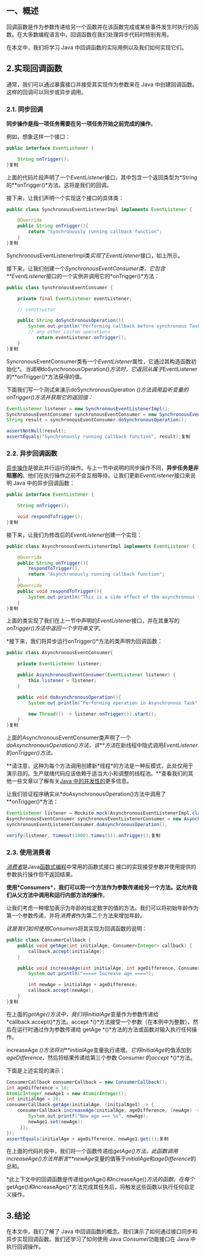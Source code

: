 ## 一、概述

回调函数是作为参数传递给另一个函数并在该函数完成或某些事件发生时执行的函数。在大多数编程语言中，回调函数在我们处理异步代码时特别有用。

在本文中，我们将学习 Java 中回调函数的实际用例以及我们如何实现它们。

## 2.实现回调函数

通常，我们可以通过暴露接口并接受其实现作为参数来在 Java 中创建回调函数。这样的回调可以同步或异步调用。

### 2.1. 同步回调

**同步操作是指一项任务需要在另一项任务开始之前完成的操作**。

例如，想象这样一个接口：

```java
public interface EventListener {

    String onTrigger();
}复制
```

上面的代码片段声明了一个*EventListener*接口，其中包含一个返回类型为*String 的**onTrigger()*方法。这将是我们的回调。

接下来，让我们声明一个实现这个接口的具体类：

```java
public class SynchronousEventListenerImpl implements EventListener {

    @Override
    public String onTrigger(){
        return "Synchronously running callback function";
    }
}复制
```

SynchronousEventListenerImpl类*实现*了*EventListener*接口，如上所示。

接下来，让我们创建一个*SynchronousEventConsumer类，它包含**EventListener*接口的一个实例并调用它的*onTrigger()*方法：

```java
public class SynchronousEventConsumer {

    private final EventListener eventListener;

    // constructor

    public String doSynchronousOperation(){
        System.out.println("Performing callback before synchronous Task");
        // any other custom operations
           return eventListener.onTrigger();
    }
}复制
```

SyncronousEventConsumer类有一个*EventListener*属性，它通过其构造函数初始化*。*当调用*doSynchronousOperation()*方法时，它返回从属于*EventListener的**onTrigger()*方法获得的值。

下面我们写一个测试来演示doSynchronousOperation *()*方法调用监听变量的*onTrigger()方法并获取它的返回值：*

```java
EventListener listener = new SynchronousEventListenerImpl();
SynchronousEventConsumer synchronousEventConsumer = new SynchronousEventConsumer(listener);
String result = synchronousEventConsumer.doSynchronousOperation();

assertNotNull(result);
assertEquals("Synchronously running callback function", result);复制
```

### 2.2. 异步回调函数

[异步操作](https://www.baeldung.com/java-asynchronous-programming)是彼此并行运行的操作。与上一节中说明的同步操作不同，**异步任务是非阻塞的**。他们在执行操作之前不会互相等待。让我们更新*EventListener*接口来说明 Java 中的异步回调函数：

```java
public interface EventListener {

    String onTrigger();

    void respondToTrigger();
}复制
```

接下来，让我们为修改后的*EventListener*创建一个实现：

```java
public class AsynchronousEventListenerImpl implements EventListener {

    @Override
    public String onTrigger(){
        respondToTrigger();
        return "Asynchronously running callback function";
    }
    @Override
    public void respondToTrigger(){
        System.out.println("This is a side effect of the asynchronous trigger.");
    }
}复制
```

上面的类实现了我们在上一节中声明的*EventListener*接口，并在其重写的*onTrigger()*方法中返回一个*字符串文字*。

*接下来，我们将异步运行onTrigger()*方法的类声明为回调函数：

```java
public class AsynchronousEventConsumer{

    private EventListener listener;

    public AsynchronousEventConsumer(EventListener listener) {
        this.listener = listener;
    }

    public void doAsynchronousOperation(){
        System.out.println("Performing operation in Asynchronous Task");

        new Thread(() -> listener.onTrigger()).start();
    }
}复制
```

上面的AsynchronousEventConsumer类声明了一个*doAsynchronousOperation()方法，该**方法*在新线程中隐式调用*EventListener*的*onTrigger()方法。*

**请注意，这种为每个方法调用创建新\*线程\*的方法是一种反模式，此处仅用于演示目的。生产就绪代码应该依赖于适当大小和调整的线程池。**查看我们的其他一些文章以了解有关[Java 中的并发性的](https://www.baeldung.com/java-concurrency)更多信息。

让我们验证程序确实从*doAsynchronousOperation()方法中调用了**onTrigger()*方法：

```java
EventListener listener = Mockito.mock(AsynchronousEventListenerImpl.class);
AsynchronousEventConsumer synchronousEventListenerConsumer = new AsynchronousEventConsumer(listener);
synchronousEventListenerConsumer.doAsynchronousOperation();

verify(listener, timeout(1000).times(1)).onTrigger();复制
```

### 2.3. 使用消费者

[*消费者*](https://docs.oracle.com/javase/8/docs/api/java/util/function/Consumer.html)是Java[函数式编程](https://www.baeldung.com/java-functional-programming)中常用的函数式接口 接口的实现接受参数并使用提供的参数执行操作但不返回结果。

**使用\*Consumers\*，我们可以将一个方法作为参数传递给另一个方法。这允许我们从父方法中调用和运行内部方法的操作**。

让我们考虑一种增加表示为年龄的给定数字的值的方法。我们可以将初始年龄作为第一个参数传递，并将*消费者*作为第二个方法来增加年龄。

*这是我们如何使用Consumers*将其实现为回调函数的说明：

```java
public class ConsumerCallback {
    public void getAge(int initialAge, Consumer<Integer> callback) {
        callback.accept(initialAge);
    }

    public void increaseAge(int initialAge, int ageDifference, Consumer<Integer> callback) {
        System.out.println("===== Increase age ====");

        int newAge = initialAge + ageDifference;
        callback.accept(newAge);
    }
}复制
```

在上面的*getAge()*方法中，我们将*initialAge*变量作为参数传递给*callback.accept()*方法。accept *()*方法接受一个参数（在本例中为整数），然后在运行时通过作为参数传递给 getAge *()*方法的方法或函数对输入执行任何操作。

increaseAge *()方法将对**initialAge*变量执行递增。*它将initialAge*的值添加到*ageDifference*，然后将结果传递给第三个参数 Consumer 的*accept* *()*方法。

下面是上述实现的演示：

```java
ConsumerCallback consumerCallback = new ConsumerCallback();
int ageDifference = 10;
AtomicInteger newAge1 = new AtomicInteger();
int initialAge = 20;
consumerCallback.getAge(initialAge, (initialAge1) -> {
    consumerCallback.increaseAge(initialAge, ageDifference, (newAge) -> {
        System.out.printf("New age ==> %s", newAge);
        newAge1.set(newAge);
     });
});
assertEquals(initialAge + ageDifference, newAge1.get());复制
```

在上面的代码片段中，我们将一个函数传递给*getAge()*方法。此函数调用*increaseAge()方法并断言**newAge*变量的值等于*initialAge*和*ageDifference*的总和。

*此上下文中的回调函数是传递给getAge()*和*increaseAge()*方法的函数。在每个*getAge()*和*increaseAge()*方法完成其任务后，将触发这些函数以执行任何自定义操作。

## 3.结论

在本文中，我们了解了 Java 中回调函数的概念。我们演示了如何通过接口同步和异步实现回调函数。我们还学习了如何使用 Java *Consumer*功能接口在 Java 中执行回调操作。